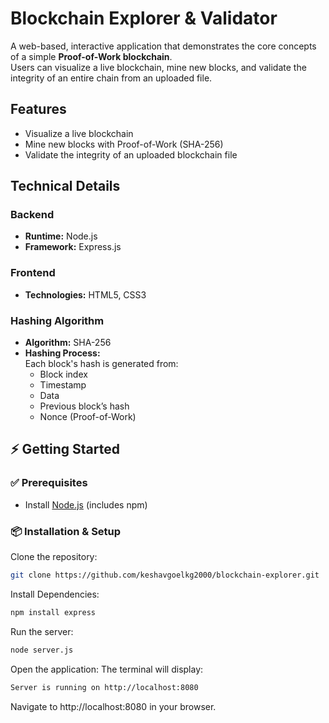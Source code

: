 # Blockchain Explorer & Validator

A web-based, interactive application that demonstrates the core concepts of a simple **Proof-of-Work blockchain**.  
Users can visualize a live blockchain, mine new blocks, and validate the integrity of an entire chain from an uploaded file.


##  Features
- Visualize a live blockchain 
- Mine new blocks with Proof-of-Work (SHA-256)  
- Validate the integrity of an uploaded blockchain file  


## Technical Details

### Backend
- **Runtime:** Node.js  
- **Framework:** Express.js  

### Frontend
- **Technologies:** HTML5, CSS3  

### Hashing Algorithm
- **Algorithm:** SHA-256  
- **Hashing Process:**  
  Each block's hash is generated from:
  - Block index  
  - Timestamp  
  - Data  
  - Previous block’s hash  
  - Nonce (Proof-of-Work)  

## ⚡ Getting Started

### ✅ Prerequisites
- Install [Node.js](https://nodejs.org/) (includes npm)

### 📦 Installation & Setup

Clone the repository:

```bash
git clone https://github.com/keshavgoelkg2000/blockchain-explorer.git
```

Install Dependencies:
 
```bash
npm install express
```

Run the server:
```bash
node server.js
```

Open the application:
The terminal will display:

```bash
Server is running on http://localhost:8080
```

Navigate to http://localhost:8080 in your browser.